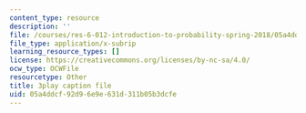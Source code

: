 ```yaml
---
content_type: resource
description: ''
file: /courses/res-6-012-introduction-to-probability-spring-2018/05a4ddcf92d96e9e631d311b05b3dcfe_F6H50Hbulbk.srt
file_type: application/x-subrip
learning_resource_types: []
license: https://creativecommons.org/licenses/by-nc-sa/4.0/
ocw_type: OCWFile
resourcetype: Other
title: 3play caption file
uid: 05a4ddcf-92d9-6e9e-631d-311b05b3dcfe
---
```

